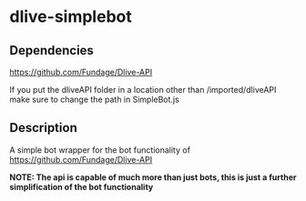 # dlive-simplebot

## Dependencies
https://github.com/Fundage/Dlive-API

If you put the dliveAPI folder in a location other than /imported/dliveAPI make sure to change the path in SimpleBot.js

## Description
A simple bot wrapper for the bot functionality of https://github.com/Fundage/Dlive-API

<b>NOTE: The api is capable of much more than just bots, this is just a further simplification of the bot functionality</b>
